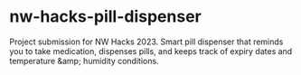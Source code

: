 # nw-hacks-pill-dispenser
Project submission for NW Hacks 2023. Smart pill dispenser that reminds you to take medication, dispenses pills, and keeps track of expiry dates and temperature &amp;amp; humidity conditions. 
